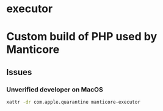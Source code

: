 # executor
Custom build of PHP used by Manticore
=======

## Issues

### Unverified developer on MacOS

```sh
xattr -dr com.apple.quarantine manticore-executor
```
